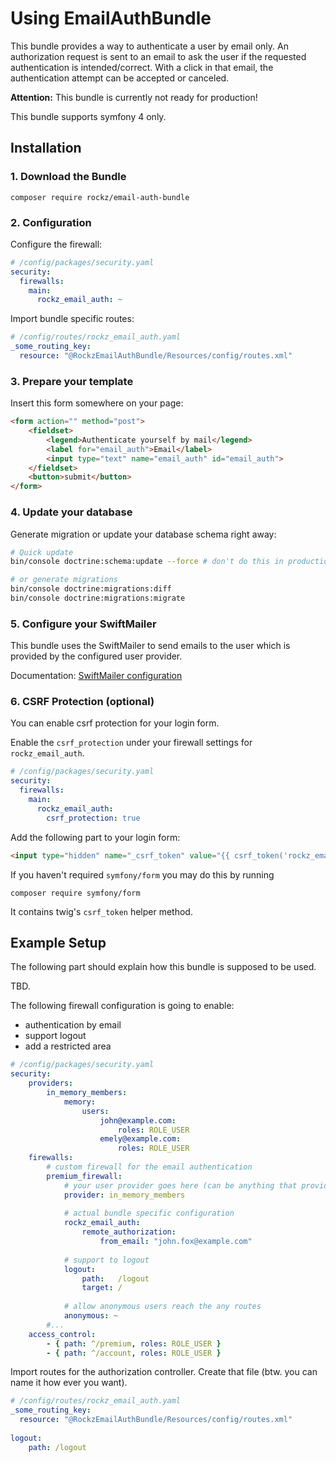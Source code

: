 # Using EmailAuthBundle
This bundle provides a way to authenticate a user by email only.
An authorization request is sent to an email to ask the user if the requested authentication is intended/correct.
With a click in that email, the authentication attempt can be accepted or canceled. 

**Attention:** This bundle is currently not ready for production!

This bundle supports symfony 4 only.

## Installation

### 1. Download the Bundle

```
composer require rockz/email-auth-bundle
```

### 2. Configuration

Configure the firewall:
```yaml
# /config/packages/security.yaml
security:
  firewalls:
    main:
      rockz_email_auth: ~
```

Import bundle specific routes:
```yaml
# /config/routes/rockz_email_auth.yaml
_some_routing_key:
  resource: "@RockzEmailAuthBundle/Resources/config/routes.xml"
```

### 3. Prepare your template

Insert this form somewhere on your page:
```html
<form action="" method="post">
    <fieldset>
        <legend>Authenticate yourself by mail</legend>
        <label for="email_auth">Email</label>
        <input type="text" name="email_auth" id="email_auth">
    </fieldset>
    <button>submit</button>
</form>
```

### 4. Update your database

Generate migration or update your database schema right away:
```bash
# Quick update
bin/console doctrine:schema:update --force # don't do this in production

# or generate migrations
bin/console doctrine:migrations:diff
bin/console doctrine:migrations:migrate 
```  

### 5. Configure your SwiftMailer

This bundle uses the SwiftMailer to send emails to the user which is provided by the configured user provider.

Documentation: [SwiftMailer configuration](https://symfony.com/doc/current/reference/configuration/swiftmailer.html) 

### 6. CSRF Protection (optional)
You can enable csrf protection for your login form.

Enable the `csrf_protection` under your firewall settings for `rockz_email_auth`.
```yaml
# /config/packages/security.yaml
security:
  firewalls:
    main:
      rockz_email_auth:
        csrf_protection: true
```

Add the following part to your login form:
```html
<input type="hidden" name="_csrf_token" value="{{ csrf_token('rockz_email_auth_authenticate') }}">
```

If you haven't required `symfony/form` you may do this by running
```
composer require symfony/form
```
It contains twig's `csrf_token` helper method.


## Example Setup

The following part should explain how this bundle is supposed to be used.

TBD.

The following firewall configuration is going to enable:
- authentication by email
- support logout
- add a restricted area


```yaml
# /config/packages/security.yaml
security:
    providers:
        in_memory_members:
            memory:
                users:
                    john@example.com:
                        roles: ROLE_USER
                    emely@example.com:
                        roles: ROLE_USER
    firewalls:
        # custom firewall for the email authentication
        premium_firewall:
            # your user provider goes here (can be anything that provides a user)
            provider: in_memory_members
            
            # actual bundle specific configuration
            rockz_email_auth:
                remote_authorization:
                    from_email: "john.fox@example.com"
            
            # support to logout
            logout:
                path:   /logout
                target: /
            
            # allow anonymous users reach the any routes
            anonymous: ~
        #...
    access_control:
        - { path: ^/premium, roles: ROLE_USER }
        - { path: ^/account, roles: ROLE_USER }
```

Import routes for the authorization controller. Create that file (btw. you can name it how ever you want).
```yaml
# /config/routes/rockz_email_auth.yaml
_some_routing_key:
  resource: "@RockzEmailAuthBundle/Resources/config/routes.xml"
  
logout:
    path: /logout
```